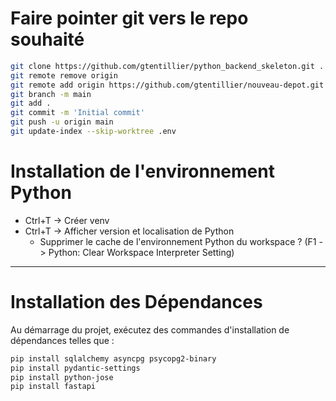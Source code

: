 # Faire pointer git vers le repo souhaité

```bash
git clone https://github.com/gtentillier/python_backend_skeleton.git .
git remote remove origin
git remote add origin https://github.com/gtentillier/nouveau-depot.git
git branch -m main
git add .
git commit -m 'Initial commit'
git push -u origin main
git update-index --skip-worktree .env
```

# Installation de l'environnement Python

- Ctrl+T -> Créer venv
- Ctrl+T -> Afficher version et localisation de Python
  - Supprimer le cache de l'environnement Python du workspace ? (F1 -> Python: Clear Workspace Interpreter Setting)

---

# Installation des Dépendances

Au démarrage du projet, exécutez des commandes d'installation de dépendances telles que :

```bash
pip install sqlalchemy asyncpg psycopg2-binary
pip install pydantic-settings
pip install python-jose
pip install fastapi
```

